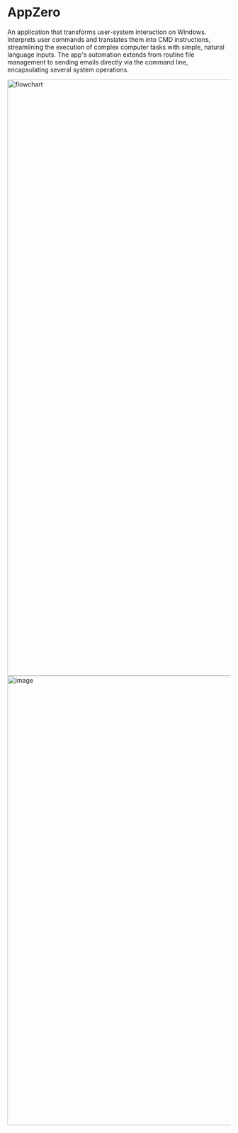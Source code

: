 # AppZero 

An application that transforms user-system interaction on Windows. Interprets user commands and translates them into CMD instructions, streamlining the execution of complex computer tasks with simple, natural language inputs. The app's automation extends from routine file management to sending emails directly via the command line, encapsulating several system operations.

<img width="1345" alt="flowchart" src="https://github.com/nikhil-mathews/app-zero/assets/52326197/e97ce8b7-18eb-4f87-95a5-d4c176631c8e">


<img width="1015" alt="image" src="https://github.com/nikhil-mathews/app-zero/assets/52326197/c0063045-5419-4455-8650-656a8fcba283">
